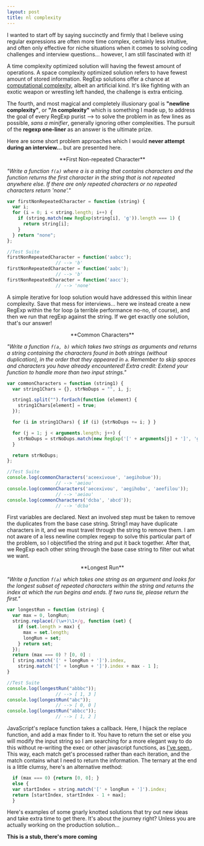 ```yaml
---
layout: post
title: nl complexity
---
```


I wanted to start off by saying succinctly and firmly that I believe using regular expressions are often more time complex, certainly less intuitive, and often only effective for niche situations when it comes to solving coding challenges and interview questions... however, I am still fascinated with it!

A time complexity optimized solution will having the fewest amount of operations.
A space complexity optimized solution refers to have fewest amount of stored information.
RegExp solutions offer a chance at <a href="https://en.wikipedia.org/wiki/Computational_complexity_theory">computational complexity</a>, albeit an artificial kind. It's like fighting with an exotic weapon or wrestling left handed, the challenge is extra enticing.

The fourth, and most magical and completely illusionary goal is **"newline complexity"**, or **"/n complexity"** which is something I made up, to address the goal of every RegExp purist --> to solve the problem in as few lines as possible, *sans a minifier*, generally ignoring other complexities. The pursuit of the **regexp one-liner** as an answer is the ultimate prize.

Here are some short problem approaches which I would **never attempt during an interview...** but are presented here.

<center>**First Non-repeated Character**</center>

*"Write a function `f(a)` where a is a string that contains characters and the function returns the first character in the string that is not repeated anywhere else. If there are only repeated characters or no repeated characters return 'none'."*

```javascript
var firstNonRepeatedCharacter = function (string) {
  var i;
  for (i = 0; i < string.length; i++) {
    if (string.match(new RegExp(string[i], 'g')).length === 1) {
      return string[i];
    }
  } return "none";
};

//Test Suite
firstNonRepeatedCharacter = function('aabcc');
                  // --> 'b'
firstNonRepeatedCharacter = function('aabc');
                  // --> 'b'
firstNonRepeatedCharacter = function('aacc');
                  // --> 'none'
```

A simple iterative for loop solution would have addressed this within linear complexity. Save that mess for interviews... here we instead create a new RegExp within the for loop (a terrible performance no-no, of course), and then we run that regExp against the string. If we get exactly one solution, that's our answer!

<center>**Common Characters**</center>

*"Write a function `f(a, b)` which takes two strings as arguments and returns a string containing the characters found in both strings (without duplication), in the order that they appeared in `a`. Remember to skip spaces and characters you have already encountered! Extra credit: Extend your function to handle more than two input strings."*

```javascript
var commonCharacters = function (string1) {
  var string1Chars = {}, strNoDups = "", i, j;

  string1.split("").forEach(function (element) {
    string1Chars[element] = true;
  });

  for (i in string1Chars) { if (i) {strNoDups += i; } }

  for (j = 1; j < arguments.length; j++) {
    strNoDups = strNoDups.match(new RegExp('[' + arguments[j] + ']', 'g')).join("");
  }

  return strNoDups;
};

//Test Suite
console.log(commonCharacters('aceexivoue', 'aegihobue'));
                  // --> 'aeiou'
console.log(commonCharacters('aecexivou', 'aegihobu', 'aeefilou'));
                  // --> 'aeiou'
console.log(commonCharacters('dcba', 'abcd'));
                  // --> 'dcba'

```
First variables are declared. Next an involved step must be taken to remove the duplicates from the base case string. String1 may have duplicate characters in it, and we must travel through the string to remove them. I am not aware of a less newline complex regexp to solve this particular part of the problem, so I objectified the string and put it back together. After that, we RegExp each other string through the base case string to filter out what we want.

<center>**Longest Run**</center>

*"Write a function `f(a)` which takes one string as an argument and looks for the longest subset of repeated characters within the string and returns the index at which the run begins and ends. If two runs tie, please return the first."*

```javascript
var longestRun = function (string) {
  var max = 0, longRun;
  string.replace(/(\w+)\1+/g, function (set) {
    if (set.length > max) {
      max = set.length;
      longRun = set;
    } return set;
  });
  return (max === 0) ? [0, 0] :
  [ string.match('[' + longRun + ']').index,
    string.match('[' + longRun + ']').index + max - 1 ];
}

//Test Suite
console.log(longestRun("abbbc"));
                  // --> [ 1, 3 ]
console.log(longestRun("abc"));
                  // --> [ 0, 0 ]
console.log(longestRun("abbcc"));
                  // --> [ 1, 2 ]
```

JavaScript's replace function takes a callback. Here, I hijack the replace function, and add a max finder to it. You have to return the set or else you will modify the input string so I am searching for a more elegant way to do this without re-writing the exec or other javascript functions, as <a href="http://blog.magnetiq.com/post/2723860058/syntactic-sugar-rexexpexec-with-callbacks" >I've seen </a>. This way, each match get's processed rather than each iteration, and the match contains what I need to return the information. The ternary at the end is a little clumsy, here's an alternative method:

```javascript
  if (max === 0) {return [0, 0]; }
  else {
  var startIndex = string.match('[' + longRun + ']').index;
  return [startIndex, startIndex - 1 + max];
  }
```

Here's examples of some gnarly knotted solutions that try out new ideas and take extra time to get there. It's about the journey right? Unless you are actually working on the production solution...

**This is a stub, there's more coming**
